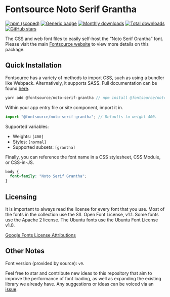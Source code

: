 # Fontsource Noto Serif Grantha

[![npm (scoped)](https://img.shields.io/npm/v/@fontsource/noto-serif-grantha?color=brightgreen)](https://www.npmjs.com/package/@fontsource/noto-serif-grantha) [![Generic badge](https://img.shields.io/badge/fontsource-passing-brightgreen)](https://github.com/fontsource/fontsource) [![Monthly downloads](https://badgen.net/npm/dm/@fontsource/noto-serif-grantha)](https://github.com/fontsource/fontsource) [![Total downloads](https://badgen.net/npm/dt/@fontsource/noto-serif-grantha)](https://github.com/fontsource/fontsource) [![GitHub stars](https://img.shields.io/github/stars/fontsource/fontsource.svg?style=social&label=Star)](https://github.com/fontsource/fontsource/stargazers)

The CSS and web font files to easily self-host the “Noto Serif Grantha” font. Please visit the main [Fontsource website](https://fontsource.org/fonts/noto-serif-grantha) to view more details on this package.

## Quick Installation

Fontsource has a variety of methods to import CSS, such as using a bundler like Webpack. Alternatively, it supports SASS. Full documentation can be found [here](https://fontsource.org/docs/introduction).

```javascript
yarn add @fontsource/noto-serif-grantha // npm install @fontsource/noto-serif-grantha
```

Within your app entry file or site component, import it in.

```javascript
import "@fontsource/noto-serif-grantha"; // Defaults to weight 400.
```

Supported variables:

- Weights: `[400]`
- Styles: `[normal]`
- Supported subsets: `[grantha]`

Finally, you can reference the font name in a CSS stylesheet, CSS Module, or CSS-in-JS.

```css
body {
  font-family: "Noto Serif Grantha";
}
```

## Licensing

It is important to always read the license for every font that you use.
Most of the fonts in the collection use the SIL Open Font License, v1.1. Some fonts use the Apache 2 license. The Ubuntu fonts use the Ubuntu Font License v1.0.

[Google Fonts License Attributions](https://fonts.google.com/attribution)

## Other Notes

Font version (provided by source): `v9`.

Feel free to star and contribute new ideas to this repository that aim to improve the performance of font loading, as well as expanding the existing library we already have. Any suggestions or ideas can be voiced via an [issue](https://github.com/fontsource/fontsource/issues).
